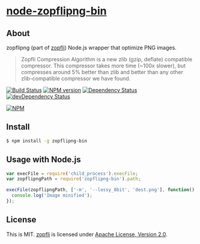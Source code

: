 # [node-zopflipng-bin](https://npmjs.org/package/zopflipng-bin)

## About

zopflipng (part of [zopfli](https://code.google.com/p/zopfli/)) Node.js wrapper that optimize PNG images.

> Zopfli Compression Algorithm is a new zlib (gzip, deflate) compatible compressor. This compressor takes more time (~100x slower), but compresses around 5% better than zlib and better than any other zlib-compatible compressor we have found.

[![Build Status](https://travis-ci.org/1000ch/node-zopflipng-bin.png?branch=master)](https://travis-ci.org/1000ch/node-zopflipng-bin)
[![NPM version](https://badge.fury.io/js/zopflipng-bin.png)](http://badge.fury.io/js/zopflipng-bin)
[![Dependency Status](https://david-dm.org/1000ch/node-zopflipng-bin.png)](https://david-dm.org/1000ch/node-zopflipng-bin)
[![devDependency Status](https://david-dm.org/1000ch/node-zopflipng-bin/dev-status.png)](https://david-dm.org/1000ch/node-zopflipng-bin#info=devDependencies)

[![NPM](https://nodei.co/npm/zopflipng-bin.png)](https://nodei.co/npm/zopflipng-bin/)

## Install

```sh
$ npm install -g zopflipng-bin
```

## Usage with Node.js

```js
var execFile = require('child_process').execFile;
var zopflipngPath = require('zopflipng-bin').path;

execFile(zopflipngPath, ['-m', '--lossy_8bit', 'dest.png'], function() {
  console.log('Image minified');
});
```

## License

This is MIT.
[zopfli](https://code.google.com/p/zopfli/) is licensed under [Apache License, Version 2.0](http://www.apache.org/licenses/LICENSE-2.0).
